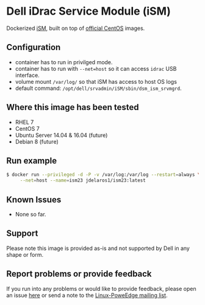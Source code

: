 # Dell iDrac Service Module (iSM)

Dockerized [iSM](http://en.community.dell.com/techcenter/systems-management/w/wiki/11434.idrac-service-module), built on top of [official CentOS](https://registry.hub.docker.com/u/library/centos/) images.

## Configuration

  - container has to run in privilged mode.
  - container has to run with `--net=host` so it can access `idrac` USB interface.
  - volume mount `/var/log/` so that iSM has access to host OS logs
  - default command: `/opt/dell/srvadmin/iSM/sbin/dsm_ism_srvmgrd`.

## Where this image has been tested

  - RHEL 7
  - CentOS 7
  - Ubuntu Server 14.04 & 16.04 (future)
  - Debian 8 (future)

## Run example

```bash
$ docker run --privileged -d -P -v /var/log:/var/log --restart=always \
     --net=host --name=ism23 jdelaros1/ism23:latest
```

## Known Issues

  - None so far.

## Support

Please note this image is provided as-is and not supported by Dell in any shape or form.

## Report problems or provide feedback

If you run into any problems or would like to provide feedback, please open an issue [here](https://github.com/jose-delarosa/docker-images/issues) or send a note to the [Linux-PoweEdge mailing list](https://lists.us.dell.com/mailman/listinfo/linux-poweredge).
